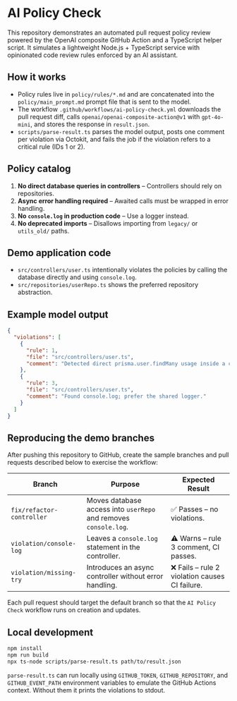 # AI Policy Check

This repository demonstrates an automated pull request policy review powered by the OpenAI composite GitHub Action and a TypeScript helper script. It simulates a lightweight Node.js + TypeScript service with opinionated code review rules enforced by an AI assistant.

## How it works

- Policy rules live in `policy/rules/*.md` and are concatenated into the `policy/main_prompt.md` prompt file that is sent to the model.
- The workflow `.github/workflows/ai-policy-check.yml` downloads the pull request diff, calls `openai/openai-composite-action@v1` with `gpt-4o-mini`, and stores the response in `result.json`.
- `scripts/parse-result.ts` parses the model output, posts one comment per violation via Octokit, and fails the job if the violation refers to a critical rule (IDs 1 or 2).

## Policy catalog

1. **No direct database queries in controllers** – Controllers should rely on repositories.
2. **Async error handling required** – Awaited calls must be wrapped in error handling.
3. **No `console.log` in production code** – Use a logger instead.
4. **No deprecated imports** – Disallows importing from `legacy/` or `utils_old/` paths.

## Demo application code

- `src/controllers/user.ts` intentionally violates the policies by calling the database directly and using `console.log`.
- `src/repositories/userRepo.ts` shows the preferred repository abstraction.

## Example model output

```json
{
  "violations": [
    {
      "rule": 1,
      "file": "src/controllers/user.ts",
      "comment": "Detected direct prisma.user.findMany usage inside a controller."
    },
    {
      "rule": 3,
      "file": "src/controllers/user.ts",
      "comment": "Found console.log; prefer the shared logger."
    }
  ]
}
```

## Reproducing the demo branches

After pushing this repository to GitHub, create the sample branches and pull requests described below to exercise the workflow:

| Branch | Purpose | Expected Result |
| ------ | ------- | --------------- |
| `fix/refactor-controller` | Moves database access into `userRepo` and removes `console.log`. | ✅ Passes – no violations. |
| `violation/console-log` | Leaves a `console.log` statement in the controller. | ⚠️ Warns – rule 3 comment, CI passes. |
| `violation/missing-try` | Introduces an async controller without error handling. | ❌ Fails – rule 2 violation causes CI failure. |

Each pull request should target the default branch so that the `AI Policy Check` workflow runs on creation and updates.

## Local development

```bash
npm install
npm run build
npx ts-node scripts/parse-result.ts path/to/result.json
```

`parse-result.ts` can run locally using `GITHUB_TOKEN`, `GITHUB_REPOSITORY`, and `GITHUB_EVENT_PATH` environment variables to emulate the GitHub Actions context. Without them it prints the violations to stdout.
